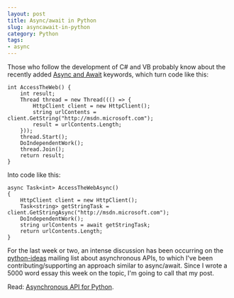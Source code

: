 ```yaml
---
layout: post
title: Async/await in Python
slug: asyncawait-in-python
category: Python
tags:
- async
---
```


Those who follow the development of C# and VB probably know about the recently added [Async and Await](https://msdn.microsoft.com/en-us/library/vstudio/hh191443.aspx) keywords, which turn code like this:

```
int AccessTheWeb() {
    int result;
    Thread thread = new Thread((() => {
        HttpClient client = new HttpClient();
        string urlContents = client.GetString("http://msdn.microsoft.com");
        result = urlContents.Length;
    }));
    thread.Start();
    DoIndependentWork();
    thread.Join();
    return result;
}
```

Into code like this:

```
async Task<int> AccessTheWebAsync()
{ 
    HttpClient client = new HttpClient();
    Task<string> getStringTask = client.GetStringAsync("http://msdn.microsoft.com");
    DoIndependentWork();
    string urlContents = await getStringTask;
    return urlContents.Length;
}
```

For the last week or two, an intense discussion has been occurring on the [python-ideas](http://mail.python.org/mailman/listinfo/python-ideas) mailing list about asynchronous APIs, to which I've been contributing/supporting an approach similar to async/await. Since I wrote a 5000 word essay this week on the topic, I'm going to call that my post.

Read: [Asynchronous API for Python](/blog/async-api-for-python).